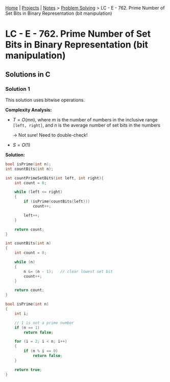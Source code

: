 [Home](../../) | [Projects](../../projects) | [Notes](../) > <a href="./">Problem Solving</a> > LC - E - 762. Prime Number of Set Bits in Binary Representation (bit manipulation)

# LC - E - 762. Prime Number of Set Bits in Binary Representation (bit manipulation)



## Solutions in C

### Solution 1

This solution uses bitwise operations.

**Complexity Analysis:**

* $T = O(mn)$, where $m$ is the number of numbers in the inclusive range `[left, right]`, and $n$ is the average number of set bits in the numbers 

  $\to$ Not sure! Need to double-check!

* $S = O(1)$ 

**Solution:**

```cpp
bool isPrime(int n);
int countBits(int n);

int countPrimeSetBits(int left, int right){
    int count = 0;

    while (left <= right)
    {
        if (isPrime(countBits(left)))
            count++;

        left++;
    }

    return count;
}

int countBits(int n)
{
    int count = 0;

    while (n)
    {
        n &= (n - 1);	// clear lowest set bit
        count++;
    }

    return count; 
}

bool isPrime(int n)
{
    int i;

    // 1 is not a prime number
    if (n == 1)
        return false;

    for (i = 2; i < n; i++)
    {
        if (n % i == 0)
            return false;
    }

    return true;
}
```

